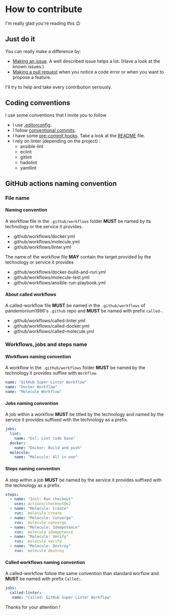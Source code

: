 # How to contribute

I'm really glad you're reading this :wink:

## Just do it

You can really make a difference by:

- [Making an issue](https://docs.github.com/en/github/managing-your-work-on-github/creating-an-issue). A well described issue helps a lot. (Have a look at the known issues.)
- [Making a pull request](https://docs.github.com/en/github/collaborating-with-issues-and-pull-requests/proposing-changes-to-your-work-with-pull-requests) when you notice a code error or when you want to propose a feature.

I'll try to help and take every contribution seriously.

## Coding conventions

I use some conventions that I invite you to follow

- I use [.editorconfig](https://editorconfig.org).
- I follow [conventional commits](https://conventionalcommits.org/).
- I have some [pre-commit hooks](https://pre-commit.com/). Take a look at the [README](README.md) file.
- I rely on linter (depending on the project) :
  - ansible-lint
  - eclint
  - gitlint
  - hadolint
  - yamllint

## GitHub actions naming convention

### File name

#### Naming convention

A workflow file in the `.github/workflows` folder **MUST** be named by its technology or the service it provides.

- .github/workflows/docker.yml
- .github/workflows/molecule.yml
- .github/workflows/linter.yml

The name of the workflow file **MAY** contain the target provided by the technology or service it provides

- .github/workflows/docker-build-and-run.yml
- .github/workflows/molecule-test.yml
- .github/workflows/ansible-run-playbook.yml

#### About called workflows

A called-workflow file **MUST** be named in the `.github/workflows` of pandemonium1986's `.github` repo and  **MUST** be named with prefix `called-`.

- .github/workflows/called-linter.yml
- .github/workflows/called-docker.yml
- .github/workflows/called-molecule.yml

### Workflows, jobs and steps name

#### Workflows naming convention

A workflow in the `.github/workflows` folder **MUST** be named by the technology it provides suffixe with `Workflow`.

```yml
name: "GitHub Super-Linter Workflow"
name: "Docker Workflow"
name: "Molecule Workflow"  
```

#### Jobs naming convention

A job within a workflow **MUST** be titled by the technology and named by the service it provides suffixed with the technology as a prefix.

```yml
jobs:
  lint:
    name: "Gsl: Lint code base"
  docker:
    name: "Docker: Build and push"
  molecule:
    name: "Molecule: All in one"
```

#### Steps naming convention

A step within a job **MUST** be named by the service it provides suffixed with the technology as a prefix.

```yml
steps:
  - name: "Init: Run checkout"
    uses: actions/checkout@v2
  - name: "Molecule: Create"
    run:  molecule create
  - name: "Molecule: Converge"
    run:  molecule converge
  - name: "Molecule: Idempotence"
    run:  molecule idempotence
  - name: "Molecule: Verify"
    run:  molecule verify
  - name: "Molecule: Destroy"
    run:  molecule destroy
```

#### Called workflows naming convention

A called-workflow follow the same convention than standard worflow and **MUST** be named with prefix `Called:`.

```yml
jobs:
  called-linter:
   name: "Called: GitHub Super-Linter Workflow"
```

Thanks for your attention !
